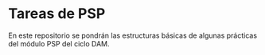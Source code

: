 # Tareas de PSP
En este repositorio se pondrán las estructuras básicas de algunas prácticas del módulo PSP del ciclo DAM.

